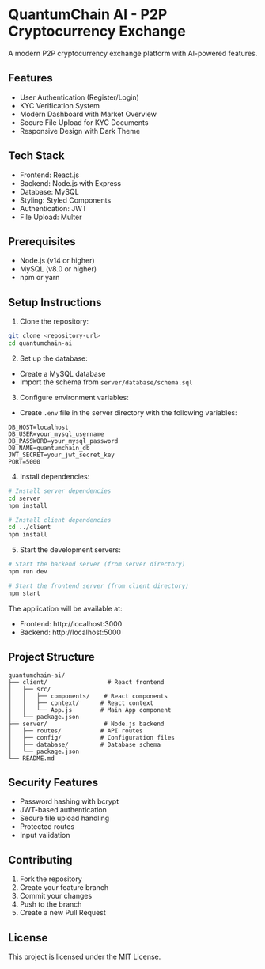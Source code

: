 # QuantumChain AI - P2P Cryptocurrency Exchange

A modern P2P cryptocurrency exchange platform with AI-powered features.

## Features

- User Authentication (Register/Login)
- KYC Verification System
- Modern Dashboard with Market Overview
- Secure File Upload for KYC Documents
- Responsive Design with Dark Theme

## Tech Stack

- Frontend: React.js
- Backend: Node.js with Express
- Database: MySQL
- Styling: Styled Components
- Authentication: JWT
- File Upload: Multer

## Prerequisites

- Node.js (v14 or higher)
- MySQL (v8.0 or higher)
- npm or yarn

## Setup Instructions

1. Clone the repository:
```bash
git clone <repository-url>
cd quantumchain-ai
```

2. Set up the database:
- Create a MySQL database
- Import the schema from `server/database/schema.sql`

3. Configure environment variables:
- Create `.env` file in the server directory with the following variables:
```
DB_HOST=localhost
DB_USER=your_mysql_username
DB_PASSWORD=your_mysql_password
DB_NAME=quantumchain_db
JWT_SECRET=your_jwt_secret_key
PORT=5000
```

4. Install dependencies:
```bash
# Install server dependencies
cd server
npm install

# Install client dependencies
cd ../client
npm install
```

5. Start the development servers:
```bash
# Start the backend server (from server directory)
npm run dev

# Start the frontend server (from client directory)
npm start
```

The application will be available at:
- Frontend: http://localhost:3000
- Backend: http://localhost:5000

## Project Structure

```
quantumchain-ai/
├── client/                 # React frontend
│   ├── src/
│   │   ├── components/    # React components
│   │   ├── context/      # React context
│   │   └── App.js        # Main App component
│   └── package.json
├── server/                # Node.js backend
│   ├── routes/           # API routes
│   ├── config/           # Configuration files
│   ├── database/         # Database schema
│   └── package.json
└── README.md
```

## Security Features

- Password hashing with bcrypt
- JWT-based authentication
- Secure file upload handling
- Protected routes
- Input validation

## Contributing

1. Fork the repository
2. Create your feature branch
3. Commit your changes
4. Push to the branch
5. Create a new Pull Request

## License

This project is licensed under the MIT License. 